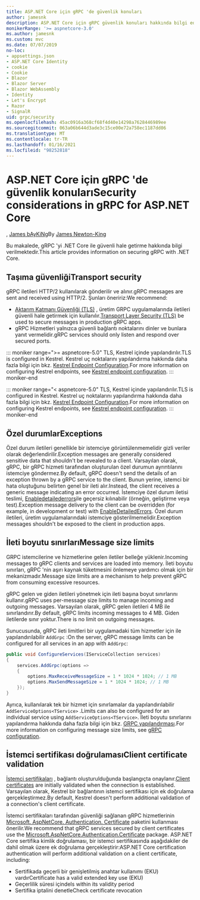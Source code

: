 ```yaml
---
title: ASP.NET Core için gRPC 'de güvenlik konuları
author: jamesnk
description: ASP.NET Core için gRPC güvenlik konuları hakkında bilgi edinin.
monikerRange: '>= aspnetcore-3.0'
ms.author: jamesnk
ms.custom: mvc
ms.date: 07/07/2019
no-loc:
- appsettings.json
- ASP.NET Core Identity
- cookie
- Cookie
- Blazor
- Blazor Server
- Blazor WebAssembly
- Identity
- Let's Encrypt
- Razor
- SignalR
uid: grpc/security
ms.openlocfilehash: 45ac0916a368cf68f4d40e14298a7628446989ee
ms.sourcegitcommit: 063a06b644d3ade3c15ce00e72a758ec1187dd06
ms.translationtype: MT
ms.contentlocale: tr-TR
ms.lasthandoff: 01/16/2021
ms.locfileid: "98252818"
---
```

# <a name="security-considerations-in-grpc-for-aspnet-core"></a><span data-ttu-id="bf8a2-103">ASP.NET Core için gRPC 'de güvenlik konuları</span><span class="sxs-lookup"><span data-stu-id="bf8a2-103">Security considerations in gRPC for ASP.NET Core</span></span>

<span data-ttu-id="bf8a2-104">, [James bAyKiNg](https://twitter.com/jamesnk)</span><span class="sxs-lookup"><span data-stu-id="bf8a2-104">By [James Newton-King](https://twitter.com/jamesnk)</span></span>

<span data-ttu-id="bf8a2-105">Bu makalede, gRPC 'yi .NET Core ile güvenli hale getirme hakkında bilgi verilmektedir.</span><span class="sxs-lookup"><span data-stu-id="bf8a2-105">This article provides information on securing gRPC with .NET Core.</span></span>

## <a name="transport-security"></a><span data-ttu-id="bf8a2-106">Taşıma güvenliği</span><span class="sxs-lookup"><span data-stu-id="bf8a2-106">Transport security</span></span>

<span data-ttu-id="bf8a2-107">gRPC iletileri HTTP/2 kullanılarak gönderilir ve alınır.</span><span class="sxs-lookup"><span data-stu-id="bf8a2-107">gRPC messages are sent and received using HTTP/2.</span></span> <span data-ttu-id="bf8a2-108">Şunları öneririz:</span><span class="sxs-lookup"><span data-stu-id="bf8a2-108">We recommend:</span></span>

* <span data-ttu-id="bf8a2-109">[Aktarım Katmanı Güvenliği (TLS)](https://tools.ietf.org/html/rfc5246) , üretim GRPC uygulamalarında iletileri güvenli hale getirmek için kullanılır.</span><span class="sxs-lookup"><span data-stu-id="bf8a2-109">[Transport Layer Security (TLS)](https://tools.ietf.org/html/rfc5246) be used to secure messages in production gRPC apps.</span></span>
* <span data-ttu-id="bf8a2-110">gRPC Hizmetleri yalnızca güvenli bağlantı noktalarını dinler ve bunlara yanıt vermelidir.</span><span class="sxs-lookup"><span data-stu-id="bf8a2-110">gRPC services should only listen and respond over secured ports.</span></span>

::: moniker range=">= aspnetcore-5.0"
<span data-ttu-id="bf8a2-111">TLS, Kestrel içinde yapılandırılır.</span><span class="sxs-lookup"><span data-stu-id="bf8a2-111">TLS is configured in Kestrel.</span></span> <span data-ttu-id="bf8a2-112">Kestrel uç noktalarını yapılandırma hakkında daha fazla bilgi için bkz. [Kestrel Endpoint Configuration](xref:fundamentals/servers/kestrel/endpoints).</span><span class="sxs-lookup"><span data-stu-id="bf8a2-112">For more information on configuring Kestrel endpoints, see [Kestrel endpoint configuration](xref:fundamentals/servers/kestrel/endpoints).</span></span>
::: moniker-end

::: moniker range="< aspnetcore-5.0"
<span data-ttu-id="bf8a2-113">TLS, Kestrel içinde yapılandırılır.</span><span class="sxs-lookup"><span data-stu-id="bf8a2-113">TLS is configured in Kestrel.</span></span> <span data-ttu-id="bf8a2-114">Kestrel uç noktalarını yapılandırma hakkında daha fazla bilgi için bkz. [Kestrel Endpoint Configuration](xref:fundamentals/servers/kestrel#endpoint-configuration).</span><span class="sxs-lookup"><span data-stu-id="bf8a2-114">For more information on configuring Kestrel endpoints, see [Kestrel endpoint configuration](xref:fundamentals/servers/kestrel#endpoint-configuration).</span></span>
::: moniker-end

## <a name="exceptions"></a><span data-ttu-id="bf8a2-115">Özel durumlar</span><span class="sxs-lookup"><span data-stu-id="bf8a2-115">Exceptions</span></span>

<span data-ttu-id="bf8a2-116">Özel durum iletileri genellikle bir istemciye görüntülenmemelidir gizli veriler olarak değerlendirilir.</span><span class="sxs-lookup"><span data-stu-id="bf8a2-116">Exception messages are generally considered sensitive data that shouldn't be revealed to a client.</span></span> <span data-ttu-id="bf8a2-117">Varsayılan olarak, gRPC, bir gRPC hizmeti tarafından oluşturulan özel durumun ayrıntılarını istemciye göndermez.</span><span class="sxs-lookup"><span data-stu-id="bf8a2-117">By default, gRPC doesn't send the details of an exception thrown by a gRPC service to the client.</span></span> <span data-ttu-id="bf8a2-118">Bunun yerine, istemci bir hata oluştuğunu belirten genel bir ileti alır.</span><span class="sxs-lookup"><span data-stu-id="bf8a2-118">Instead, the client receives a generic message indicating an error occurred.</span></span> <span data-ttu-id="bf8a2-119">İstemciye özel durum iletisi teslimi, [Enabledetailederrors](xref:grpc/configuration#configure-services-options)ile geçersiz kılınabilir (örneğin, geliştirme veya test).</span><span class="sxs-lookup"><span data-stu-id="bf8a2-119">Exception message delivery to the client can be overridden (for example, in development or test) with [EnableDetailedErrors](xref:grpc/configuration#configure-services-options).</span></span> <span data-ttu-id="bf8a2-120">Özel durum iletileri, üretim uygulamalarındaki istemciye gösterilmemelidir.</span><span class="sxs-lookup"><span data-stu-id="bf8a2-120">Exception messages shouldn't be exposed to the client in production apps.</span></span>

## <a name="message-size-limits"></a><span data-ttu-id="bf8a2-121">İleti boyutu sınırları</span><span class="sxs-lookup"><span data-stu-id="bf8a2-121">Message size limits</span></span>

<span data-ttu-id="bf8a2-122">GRPC istemcilerine ve hizmetlerine gelen iletiler belleğe yüklenir.</span><span class="sxs-lookup"><span data-stu-id="bf8a2-122">Incoming messages to gRPC clients and services are loaded into memory.</span></span> <span data-ttu-id="bf8a2-123">İleti boyutu sınırları, gRPC 'nin aşırı kaynak tüketmesini önlemeye yardımcı olmak için bir mekanizmadır.</span><span class="sxs-lookup"><span data-stu-id="bf8a2-123">Message size limits are a mechanism to help prevent gRPC from consuming excessive resources.</span></span>

<span data-ttu-id="bf8a2-124">gRPC gelen ve giden iletileri yönetmek için ileti başına boyut sınırlarını kullanır.</span><span class="sxs-lookup"><span data-stu-id="bf8a2-124">gRPC uses per-message size limits to manage incoming and outgoing messages.</span></span> <span data-ttu-id="bf8a2-125">Varsayılan olarak, gRPC gelen iletileri 4 MB ile sınırlandırır.</span><span class="sxs-lookup"><span data-stu-id="bf8a2-125">By default, gRPC limits incoming messages to 4 MB.</span></span> <span data-ttu-id="bf8a2-126">Giden iletilerde sınır yoktur.</span><span class="sxs-lookup"><span data-stu-id="bf8a2-126">There is no limit on outgoing messages.</span></span>

<span data-ttu-id="bf8a2-127">Sunucusunda, gRPC ileti limitleri bir uygulamadaki tüm hizmetler için ile yapılandırılabilir `AddGrpc` :</span><span class="sxs-lookup"><span data-stu-id="bf8a2-127">On the server, gRPC message limits can be configured for all services in an app with `AddGrpc`:</span></span>

```csharp
public void ConfigureServices(IServiceCollection services)
{
    services.AddGrpc(options =>
    {
        options.MaxReceiveMessageSize = 1 * 1024 * 1024; // 1 MB
        options.MaxSendMessageSize = 1 * 1024 * 1024; // 1 MB
    });
}
```

<span data-ttu-id="bf8a2-128">Ayrıca, kullanılarak tek bir hizmet için sınırlamalar da yapılandırılabilir `AddServiceOptions<TService>` .</span><span class="sxs-lookup"><span data-stu-id="bf8a2-128">Limits can also be configured for an individual service using `AddServiceOptions<TService>`.</span></span> <span data-ttu-id="bf8a2-129">İleti boyutu sınırlarını yapılandırma hakkında daha fazla bilgi için bkz. [GRPC yapılandırması](xref:grpc/configuration).</span><span class="sxs-lookup"><span data-stu-id="bf8a2-129">For more information on configuring message size limits, see [gRPC configuration](xref:grpc/configuration).</span></span>

## <a name="client-certificate-validation"></a><span data-ttu-id="bf8a2-130">İstemci sertifikası doğrulaması</span><span class="sxs-lookup"><span data-stu-id="bf8a2-130">Client certificate validation</span></span>

<span data-ttu-id="bf8a2-131">[İstemci sertifikaları](https://tools.ietf.org/html/rfc5246#section-7.4.4) , bağlantı oluşturulduğunda başlangıçta onaylanır.</span><span class="sxs-lookup"><span data-stu-id="bf8a2-131">[Client certificates](https://tools.ietf.org/html/rfc5246#section-7.4.4) are initially validated when the connection is established.</span></span> <span data-ttu-id="bf8a2-132">Varsayılan olarak, Kestrel bir bağlantının istemci sertifikası için ek doğrulama gerçekleştirmez.</span><span class="sxs-lookup"><span data-stu-id="bf8a2-132">By default, Kestrel doesn't perform additional validation of a connection's client certificate.</span></span>

<span data-ttu-id="bf8a2-133">İstemci sertifikaları tarafından güvenliği sağlanan gRPC hizmetlerinin [Microsoft. AspNetCore. Authentication. Certificate](xref:security/authentication/certauth) paketini kullanması önerilir.</span><span class="sxs-lookup"><span data-stu-id="bf8a2-133">We recommend that gRPC services secured by client certificates use the [Microsoft.AspNetCore.Authentication.Certificate](xref:security/authentication/certauth) package.</span></span> <span data-ttu-id="bf8a2-134">ASP.NET Core sertifika kimlik doğrulaması, bir istemci sertifikasında aşağıdakiler de dahil olmak üzere ek doğrulama gerçekleştirir:</span><span class="sxs-lookup"><span data-stu-id="bf8a2-134">ASP.NET Core certification authentication will perform additional validation on a client certificate, including:</span></span>

* <span data-ttu-id="bf8a2-135">Sertifikada geçerli bir genişletilmiş anahtar kullanımı (EKU) vardır</span><span class="sxs-lookup"><span data-stu-id="bf8a2-135">Certificate has a valid extended key use (EKU)</span></span>
* <span data-ttu-id="bf8a2-136">Geçerlilik süresi içinde</span><span class="sxs-lookup"><span data-stu-id="bf8a2-136">Is within its validity period</span></span>
* <span data-ttu-id="bf8a2-137">Sertifika iptalini denetle</span><span class="sxs-lookup"><span data-stu-id="bf8a2-137">Check certificate revocation</span></span>
